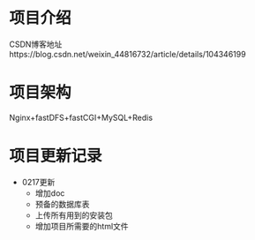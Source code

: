 # 项目介绍 
CSDN博客地址https://blog.csdn.net/weixin_44816732/article/details/104346199

# 项目架构
Nginx+fastDFS+fastCGI+MySQL+Redis

# 项目更新记录
- 0217更新
  - 增加doc 
  - 预备的数据库表
  - 上传所有用到的安装包
  - 增加项目所需要的html文件
